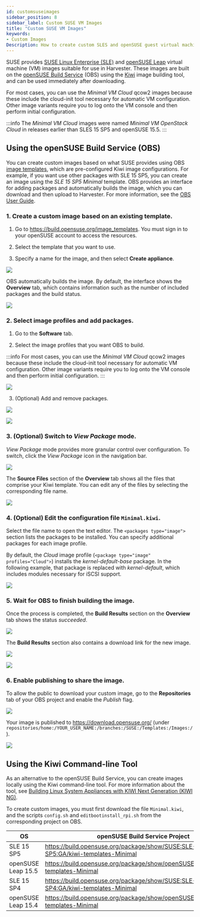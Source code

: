 ```yaml
---
id: customsuseimages
sidebar_position: 8
sidebar_label: Custom SUSE VM Images
title: "Custom SUSE VM Images"
keywords:
- Custom Images
Description: How to create custom SLES and openSUSE guest virtual machine images
---
```


<head>
  <link rel="canonical" href="https://docs.harvesterhci.io/v1.3/advanced/customsuseimages"/>
</head>

SUSE provides [SUSE Linux Enterprise (SLE)](https://www.suse.com/download/sles/) and [openSUSE Leap](https://get.opensuse.org/leap/) virtual machine (VM) images suitable for use in Harvester. These images are built on the [openSUSE Build Service](https://build.opensuse.org/) (OBS) using the [Kiwi](https://osinside.github.io/kiwi/) image building tool, and can be used immediately after downloading.

For most cases, you can use the *Minimal VM Cloud* qcow2 images because these include the cloud-init tool necessary for automatic VM configuration. Other image variants require you to log onto the VM console and then perform initial configuration.

:::info
The *Minimal VM Cloud* images were named *Minimal VM OpenStack Cloud* in releases earlier than SLES 15 SP5 and openSUSE 15.5.
:::

## Using the openSUSE Build Service (OBS)

You can create custom images based on what SUSE provides using OBS [image templates](https://build.opensuse.org/image_templates), which are pre-configured Kiwi image configurations. For example, if you want use other packages with SLE 15 SP5, you can create an image using the *SLE 15 SP5 Minimal* template. OBS provides an interface for adding packages and automatically builds the image, which you can download and then upload to Harvester. For more information, see the [OBS User Guide](https://openbuildservice.org/help/manuals/obs-user-guide/).

### 1. Create a custom image based on an existing template.

1. Go to https://build.opensuse.org/image_templates. You must sign in to your openSUSE account to access the resources.

1. Select the template that you want to use.

1. Specify a name for the image, and then select **Create appliance**.

![](/img/v1.3/advanced/custom-vm-01-select-template.png)

OBS automatically builds the image. By default, the interface shows the **Overview** tab, which contains information such as the number of included packages and the build status.

![](/img/v1.3/advanced/custom-vm-02-image-overview.png)

### 2. Select image profiles and add packages.

1. Go to the **Software** tab.

2. Select the image profiles that you want OBS to build.

  :::info
  For most cases, you can use the *Minimal VM Cloud* qcow2 images because these include the cloud-init tool necessary for automatic VM configuration. Other image variants require you to log onto the VM console and then perform initial configuration.
  :::

![](/img/v1.3/advanced/custom-vm-03-image-software.png)

3. (Optional) Add and remove packages.

![](/img/v1.3/advanced/custom-vm-04-image-software-packages.png)

![](/img/v1.3/advanced/custom-vm-05-image-software-add-package.png)

### 3. (Optional) Switch to *View Package* mode.

*View Package* mode provides more granular control over configuration. To switch, click the *View Package* icon in the navigation bar.

![](/img/v1.3/advanced/custom-vm-06-view-package.png)

The **Source Files** section of the **Overview** tab shows all the files that comprise your Kiwi template. You can edit any of the files by selecting the corresponding file name.

![](/img/v1.3/advanced/custom-vm-07-view-package-details.png)

### 4. (Optional) Edit the configuration file `Minimal.kiwi`.

Select the file name to open the text editor. The `<packages type="image">` section lists the packages to be installed. You can specify additional packages for each image profile.

By default, the *Cloud* image profile (`<package type="image" profiles="Cloud">`) installs the *kernel-default-base* package. In the following example, that package is replaced with *kernel-default*, which includes modules necessary for iSCSI support.

![](/img/v1.3/advanced/custom-vm-08-edit-kiwi-config.png)

### 5. Wait for OBS to finish building the image.

Once the process is completed, the **Build Results** section on the **Overview** tab shows the status *succeeded*.

![](/img/v1.3/advanced/custom-vm-09-build-succeeded.png)

The **Build Results** section also contains a download link for the new image.

![](/img/v1.3/advanced/custom-vm-10-binaries-link.png)

![](/img/v1.3/advanced/custom-vm-11-binaries-download.png)

### 6. Enable publishing to share the image.

To allow the public to download your custom image, go to the **Repositories** tab of your OBS project and enable the *Publish* flag.

![](/img/v1.3/advanced/custom-vm-12-project-publish-repositories.png)

Your image is published to https://download.opensuse.org/ (under `repositories/home:/YOUR_USER_NAME:/branches:/SUSE:/Templates:/Images:/`).

![](/img/v1.3/advanced/custom-vm-13-download.openuse.org.png)

## Using the Kiwi Command-line Tool

As an alternative to the openSUSE Build Service, you can create images locally using the Kiwi command-line tool. For more information about the tool, see [Building Linux System Appliances with KIWI Next Generation (KIWI NG)](https://documentation.suse.com/appliance/kiwi-9/html/kiwi/index.html).

To create custom images, you must first download the file `Minimal.kiwi`, and the scripts `config.sh` and `editbootinstall_rpi.sh` from the corresponding project on OBS.

| OS                 | openSUSE Build Service Project                                                                       |
| -------------------|-----------------------------------------------------------------------------------|
| SLE 15 SP5         | https://build.opensuse.org/package/show/SUSE:SLE-15-SP5:GA/kiwi-templates-Minimal |
| openSUSE Leap 15.5 | https://build.opensuse.org/package/show/openSUSE:Leap:15.5/kiwi-templates-Minimal |
| SLE 15 SP4         | https://build.opensuse.org/package/show/SUSE:SLE-15-SP4:GA/kiwi-templates-Minimal |
| openSUSE Leap 15.4 | https://build.opensuse.org/package/show/openSUSE:Leap:15.4/kiwi-templates-Minimal |

